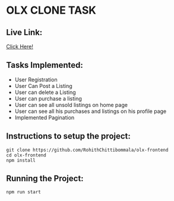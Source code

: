 # OLX CLONE TASK

## Live Link:

[Click Here!](https://rohith-olx-frontend.netlify.app/)

## Tasks Implemented:

- User Registration
- User Can Post a Listing
- User can delete a Listing
- User can purchase a listing
- User can see all unsold listings on home page
- User can see all his purchases and listings on his profile page
- Implemented Pagination

## Instructions to setup the project:

```
git clone https://github.com/RohithChittibommala/olx-frontend
cd olx-frontend
npm install
```

## Running the Project:

```
npm run start
```
